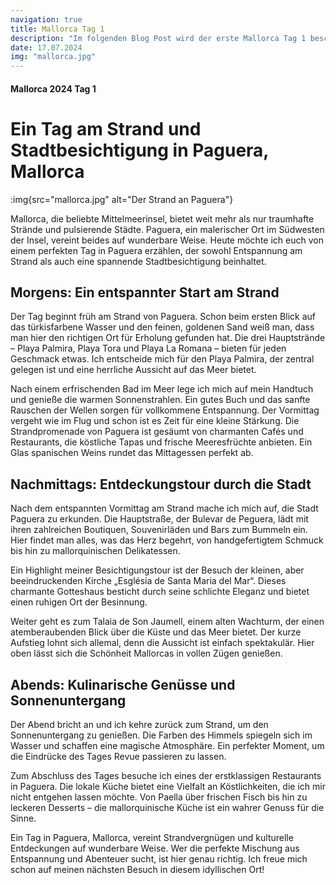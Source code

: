```yaml
---
navigation: true
title: Mallorca Tag 1
description: "Im folgenden Blog Post wird der erste Mallorca Tag 1 beschrieben"
date: 17.07.2024
img: "mallorca.jpg"
---
```


#### Mallorca 2024 Tag 1

# Ein Tag am Strand und Stadtbesichtigung in Paguera, Mallorca

:img{src="mallorca.jpg" alt="Der Strand an Paguera"}

Mallorca, die beliebte Mittelmeerinsel, bietet weit mehr als nur traumhafte
Strände und pulsierende Städte. Paguera, ein malerischer Ort im Südwesten der
Insel, vereint beides auf wunderbare Weise. Heute möchte ich euch von einem
perfekten Tag in Paguera erzählen, der sowohl Entspannung am Strand als auch
eine spannende Stadtbesichtigung beinhaltet.

## Morgens: Ein entspannter Start am Strand

Der Tag beginnt früh am Strand von Paguera. Schon beim ersten Blick auf das
türkisfarbene Wasser und den feinen, goldenen Sand weiß man, dass man hier den
richtigen Ort für Erholung gefunden hat. Die drei Hauptstrände – Playa Palmira,
Playa Tora und Playa La Romana – bieten für jeden Geschmack etwas. Ich
entscheide mich für den Playa Palmira, der zentral gelegen ist und eine
herrliche Aussicht auf das Meer bietet.

Nach einem erfrischenden Bad im Meer lege ich mich auf mein Handtuch und genieße
die warmen Sonnenstrahlen. Ein gutes Buch und das sanfte Rauschen der Wellen
sorgen für vollkommene Entspannung. Der Vormittag vergeht wie im Flug und schon
ist es Zeit für eine kleine Stärkung. Die Strandpromenade von Paguera ist
gesäumt von charmanten Cafés und Restaurants, die köstliche Tapas und frische
Meeresfrüchte anbieten. Ein Glas spanischen Weins rundet das Mittagessen perfekt
ab.

## Nachmittags: Entdeckungstour durch die Stadt

Nach dem entspannten Vormittag am Strand mache ich mich auf, die Stadt Paguera
zu erkunden. Die Hauptstraße, der Bulevar de Peguera, lädt mit ihren zahlreichen
Boutiquen, Souvenirläden und Bars zum Bummeln ein. Hier findet man alles, was
das Herz begehrt, von handgefertigtem Schmuck bis hin zu mallorquinischen
Delikatessen.

Ein Highlight meiner Besichtigungstour ist der Besuch der kleinen, aber
beeindruckenden Kirche „Església de Santa Maria del Mar“. Dieses charmante
Gotteshaus besticht durch seine schlichte Eleganz und bietet einen ruhigen Ort
der Besinnung.

Weiter geht es zum Talaia de Son Jaumell, einem alten Wachturm, der einen
atemberaubenden Blick über die Küste und das Meer bietet. Der kurze Aufstieg
lohnt sich allemal, denn die Aussicht ist einfach spektakulär. Hier oben lässt
sich die Schönheit Mallorcas in vollen Zügen genießen.

## Abends: Kulinarische Genüsse und Sonnenuntergang

Der Abend bricht an und ich kehre zurück zum Strand, um den Sonnenuntergang zu
genießen. Die Farben des Himmels spiegeln sich im Wasser und schaffen eine
magische Atmosphäre. Ein perfekter Moment, um die Eindrücke des Tages Revue
passieren zu lassen.

Zum Abschluss des Tages besuche ich eines der erstklassigen Restaurants in
Paguera. Die lokale Küche bietet eine Vielfalt an Köstlichkeiten, die ich mir
nicht entgehen lassen möchte. Von Paella über frischen Fisch bis hin zu leckeren
Desserts – die mallorquinische Küche ist ein wahrer Genuss für die Sinne.

Ein Tag in Paguera, Mallorca, vereint Strandvergnügen und kulturelle
Entdeckungen auf wunderbare Weise. Wer die perfekte Mischung aus Entspannung und
Abenteuer sucht, ist hier genau richtig. Ich freue mich schon auf meinen
nächsten Besuch in diesem idyllischen Ort!

